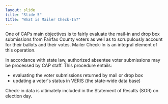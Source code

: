 ```yaml
---
layout: slide
title: "Slide 5"
title: "What is Mailer Check-In?"
---
```


One of CAPs main objectives is to fairly evaluate the mail-in and drop box submissions from Fairfax County voters as well as to scrupulously account for their ballots and their votes. Mailer Check-In is an integral element of this operation.

In accordance with state law, authorized absentee voter submissions may be processed by CAP staff. This procedure entails:

- evaluating the voter submissions returned by mail or drop box
- updating a voter's status in VERIS (the state-wide data base)

Check-in data is ultimately included in the Statement of Results (SOR) on election day.
